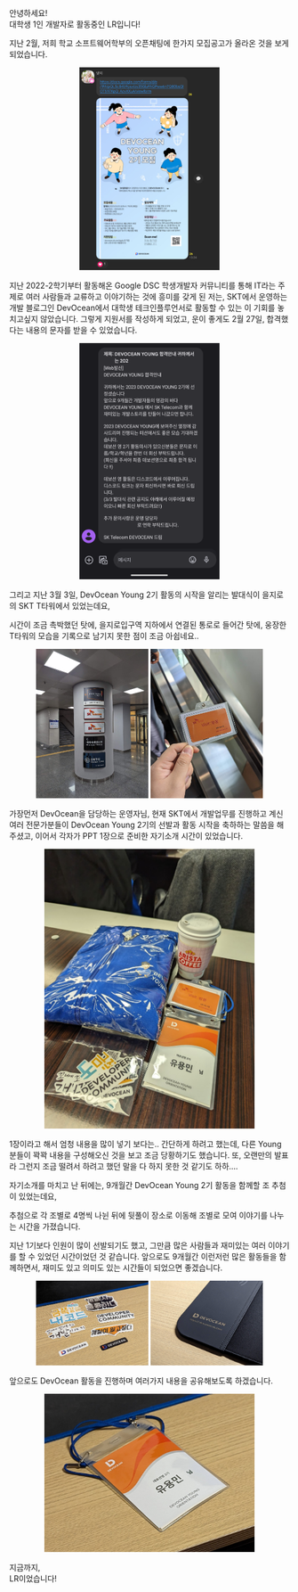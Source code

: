 안녕하세요!<br/>
대학생 1인 개발자로 활동중인 LR입니다!

지난 2월, 저희 학교 소프트웨어학부의 오픈채팅에 한가지 모집공고가 올라온 것을 보게 되었습니다.

<center>
<img src="1-announcement.jpg" width="50%" />
</center>

지난 2022-2학기부터 활동해온 Google DSC 학생개발자 커뮤니티를 통해 IT라는 주제로 여러 사람들과 교류하고 이야기하는 것에 흥미를 갖게 된 저는,
SKT에서 운영하는 개발 블로그인 DevOcean에서 대학생 테크인플루언서로 활동할 수 있는 이 기회를 놓치고싶지 않았습니다.
그렇게 지원서를 작성하게 되었고, 운이 좋게도 2월 27일, 합격했다는 내용의 문자를 받을 수 있었습니다.

<center>
<img src="2-pass-message.png" width="50%" />
</center>

그리고 지난 3월 3일, DevOcean Young 2기 활동의 시작을 알리는 발대식이 을지로의 SKT T타워에서 있었는데요,

시간이 조금 촉박했던 탓에, 을지로입구역 지하에서 연결된 통로로 들어간 탓에, 웅장한 T타워의 모습을 기록으로 남기지 못한 점이 조금 아쉽네요..

<center>
<img src="3-skt-entrance.jpg" width="40%" />
<img src="4-skt-visitor-card.jpg" width="40%" />
</center>

가장먼저 DevOcean을 담당하는 운영자님, 현재 SKT에서 개발업무를 진행하고 계신 여러 전문가분들이
DevOcean Young 2기의 선발과 활동 시작을 축하하는 말씀을 해주셨고,
이어서 각자가 PPT 1장으로 준비한 자기소개 시간이 있었습니다.

<center>
<img src="5-skt-gifts.jpg" width="75%" />
</center>

1장이라고 해서 엄청 내용을 많이 넣기 보다는.. 간단하게 하려고 했는데, 다른 Young 분들이 꽉꽉 내용을 구성해오신 것을 보고 조금 당황하기도 했습니다.
또, 오랜만의 발표라 그런지 조금 떨려서 하려고 했던 말을 다 하지 못한 것 같기도 하하....

자기소개를 마치고 난 뒤에는, 9개월간 DevOcean Young 2기 활동을 함께할 조 추첨이 있었는데요,

추첨으로 각 조별로 4명씩 나뉜 뒤에 뒷풀이 장소로 이동해 조별로 모여 이야기를 나누는 시간을 가졌습니다.

지난 1기보다 인원이 많이 선발되기도 했고, 그만큼 많은 사람들과 재미있는 여러 이야기를 할 수 있었던 시간이었던 것 같습니다.
앞으로도 9개월간 이런저런 많은 활동들을 함께하면서, 재미도 있고 의미도 있는 시간들이 되었으면 좋겠습니다.

<center>
<img src="6-skt-sticker.jpg" width="40%" />
<img src="7-skt-charger.jpg" width="40%" />
</center>

앞으로도 DevOcean 활동을 진행하며 여러가지 내용을 공유해보도록 하겠습니다.

<center>
<img src="8-skt-namecard.jpg" width="75%" />
</center>

지금까지,<br/>
LR이었습니다!